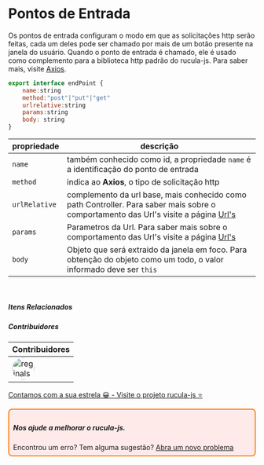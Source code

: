 # Pontos de Entrada

Os pontos de entrada configuram o modo em que as solicitações http serão feitas, cada um deles pode ser chamado por mais de um botão presente na janela do usuário. Quando o ponto de entrada é chamado, ele é usado como complemento para a biblioteca http padrão do rucula-js. Para saber mais, visite [Axios](https://axios-http.com/).


```javascript
export interface endPoint {
    name:string
    method:"post"|"put"|"get"
    urlrelative:string
    params:string
    body: string
}
```

|propriedade|descrição|
|-|-|
|`name`|também conhecido como id, a propriedade `name` é a identificação do ponto de entrada|
|`method`|indica  ao **Axios**, o tipo de solicitação http|
|`urlRelative`|complemento da url base, mais conhecido como path Controller. Para saber mais sobre o comportamento das Url's visite  a página [Url's](urls.md)|
|`params`|Parametros da Url. Para saber mais sobre o comportamento das Url's visite  a página [Url's](urls.md)|
|`body`|Objeto que será extraido da janela em foco. Para obtenção do objeto como um todo, o valor informado deve ser `this`|


<br>

##### Itens Relacionados

##### Contribuidores

|Contribuidores|
|-|
|<a href="https://github.com/reginaldo-marinho"><img width="45px" height="45px" style="border-radius:30px" alt="reginalso-marinho" title="TheLarkInn" src="https://avatars.githubusercontent.com/u/60780631?v=4"></a>|

<a href="https://github.com/rucula-js/rucula-js">Contamos com a sua estrela 😀 - Visite o projeto rucula-js ⭐</a>

<div style="
    border: 2px solid #ff7906;
    border-radius: 8PX;
    padding: 8px;
    background-color: #ffeaea;
    ">
    <h5>Nos ajude a melhorar o rucula-js.</h5>
    Encontrou um erro? Tem alguma sugestão?  <a href="https://github.com/rucula-js/rucula-js/issues">Abra um novo problema</a><br>    
</div>

